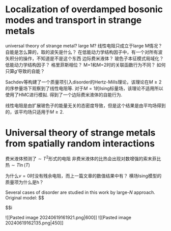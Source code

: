 # Localization of overdamped bosonic modes and transport in strange metals
universal theory of strange metal?
large M? 线性电阻只成立于large M情况？
自能是怎么算的，取的波矢是什么？
在低能动力学结构因子中，有一个对所有波矢积分的操作，不知道是不是这个东西
边际费米液体？
玻色子本征模式局域化？
低能动力学结构因子？
格里菲斯相位？
M=1和M=2时的关联函数行为不同？
如何只算$g'$导致的自能？

Sachdev等构建了一个质量项引入disorder的Hertz-Mills理论，该理论在$M \ge 2$的序参量场下观察到了线性电阻等. 对于$M = 1$的Ising标量场，该理论不适用所以使用了HMC进行模拟. 得到了一个边际费米液体的自能行为. 

线性电阻是由扩展玻色子的能量无关的态密度导致，但是这个结果是由平均场得到的，该平均场只适用于$M \ge 2$.


# Universal theory of strange metals from spatially random interactions
费米液体预测了$\sim T^2$形式的电阻
非费米液体的比热会出现对数增强的索末菲比热$\sim T\ln(T)$

为什么$v = 0$时没有残余电阻，而上一篇文章的数值结果中有？
横场Ising模型的质量项为什么是h？

Several cases of disorder are studied in this work by large-$N$ approach.
Original model:
$$

$$i


![[Pasted image 20240619161921.png|600]]
![[Pasted image 20240619162135.png|450]]

